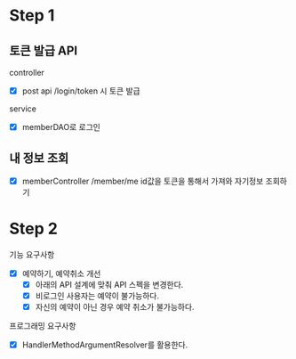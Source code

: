 # Step 1

## 토큰 발급 API

controller
- [x] post api /login/token 시 토큰 발급

service
- [x] memberDAO로 로그인


## 내 정보 조회

- [x] memberController /member/me id값을 토큰을 통해서 가져와 자기정보 조회하기


# Step 2

기능 요구사항
- [x] 예약하기, 예약취소 개선
    - [x] 아래의 API 설계에 맞춰 API 스펙을 변경한다.
    - [x] 비로그인 사용자는 예약이 불가능하다.
    - [x] 자신의 예약이 아닌 경우 예약 취소가 불가능하다.

프로그래밍 요구사항
  - [x] HandlerMethodArgumentResolver를 활용한다.
